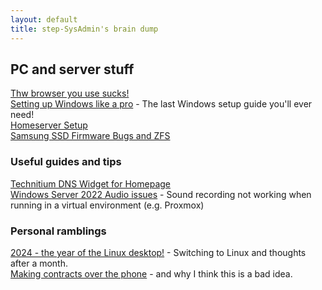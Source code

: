 ```yaml
---
layout: default 
title: step-SysAdmin's brain dump
---
```


## PC and server stuff

[Thw browser you use sucks!](./browsers-suck.html)  
[Setting up Windows like a pro](./windows-setup-pro.html) - The last Windows setup guide you'll ever need!  
[Homeserver Setup](./homeserver.md)  
[Samsung SSD Firmware Bugs and ZFS](./samsung-zfs-bug.html)

### Useful guides and tips

[Technitium DNS Widget for Homepage](./homepage-widget-technitium.html)  
[Windows Server 2022 Audio issues](./ws2022-audio.html) - Sound recording not working when running in a virtual environment (e.g. Proxmox)

### Personal ramblings

[2024 - the year of the Linux desktop!](./2024_linux_desktop.html) - Switching to Linux and thoughts after a month.  
[Making contracts over the phone](./phone-contracts.html) - and why I think this is a bad idea.
